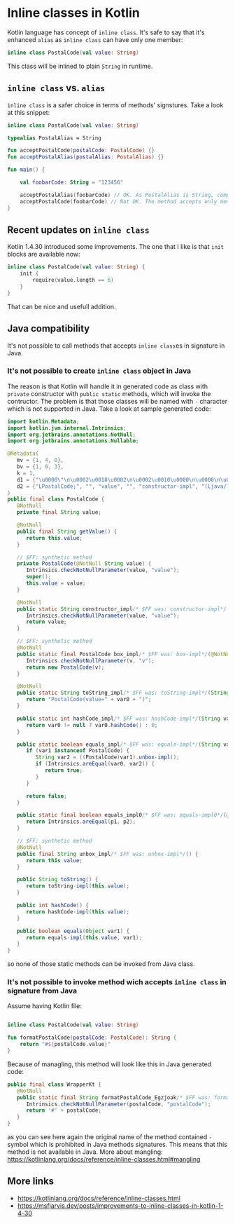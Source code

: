 # Inline classes in Kotlin

Kotlin language has concept of `inline class`. It's safe to say that it's enhanced `alias` as `inline class` can have only one member:

```kotlin
inline class PostalCode(val value: String)
```

This class will be inlined to plain `String` in runtime.

## `inline class` vs. `alias`

`inline class` is a safer choice in terms of methods' signstures.
Take a look at this snippet:

```kotlin
inline class PostalCode(val value: String)

typealias PostalAlias = String

fun acceptPostalCode(postalCode: PostalCode) {}
fun acceptPostalAlias(postalAlias: PostalAlias) {}

fun main() {

    val foobarCode: String = "123456"

    acceptPostalAlias(foobarCode) // OK. As PostalAlias is String, compiler will accept foobarCode even if it's distinctly String
    acceptPostalCode(foobarCode) // Not OK. The method accepts only members of class PostalCode, foobarCode is not one
}
```

## Recent updates on `inline class`

Kotlin 1.4.30 introduced some improvements. The one that I like is that `init` blocks are available now:

```kotlin
inline class PostalCode(val value: String) {
    init {
        require(value.length == 6)
    }
}
```

That can be nice and usefull addition.

## Java compatibility

It's not possible to call methods that accepts `inline class`es in signature in Java.

### It's not possible to create `inline class` object in Java

The reason is that Kotlin will handle it in generated code as class with `private` constructor with `public static` methods, which will invoke the contructor. The problem is that those classes will be named with `-` character which is not supported in Java. Take a look at sample generated code:

```java
import kotlin.Metadata;
import kotlin.jvm.internal.Intrinsics;
import org.jetbrains.annotations.NotNull;
import org.jetbrains.annotations.Nullable;

@Metadata(
   mv = {1, 4, 0},
   bv = {1, 0, 3},
   k = 1,
   d1 = {"\u0000\"\n\u0002\u0018\u0002\n\u0002\u0010\u0000\n\u0000\n\u0002\u0010\u000e\n\u0002\b\u0005\n\u0002\u0010\u000b\n\u0002\b\u0002\n\u0002\u0010\b\n\u0002\b\u0002\b\u0086@\u0018\u00002\u00020\u0001B\u0012\u0012\u0006\u0010\u0002\u001a\u00020\u0003ø\u0001\u0000¢\u0006\u0004\b\u0004\u0010\u0005J\u0013\u0010\b\u001a\u00020\t2\b\u0010\n\u001a\u0004\u0018\u00010\u0001HÖ\u0003J\t\u0010\u000b\u001a\u00020\fHÖ\u0001J\t\u0010\r\u001a\u00020\u0003HÖ\u0001R\u0011\u0010\u0002\u001a\u00020\u0003¢\u0006\b\n\u0000\u001a\u0004\b\u0006\u0010\u0007ø\u0001\u0000\u0082\u0002\u0004\n\u0002\b\u0019¨\u0006\u000e"},
   d2 = {"LPostalCode;", "", "value", "", "constructor-impl", "(Ljava/lang/String;)Ljava/lang/String;", "getValue", "()Ljava/lang/String;", "equals", "", "other", "hashCode", "", "toString", "InlineClassesPlayground"}
)
public final class PostalCode {
   @NotNull
   private final String value;

   @NotNull
   public final String getValue() {
      return this.value;
   }

   // $FF: synthetic method
   private PostalCode(@NotNull String value) {
      Intrinsics.checkNotNullParameter(value, "value");
      super();
      this.value = value;
   }

   @NotNull
   public static String constructor_impl/* $FF was: constructor-impl*/(@NotNull String value) {
      Intrinsics.checkNotNullParameter(value, "value");
      return value;
   }

   // $FF: synthetic method
   @NotNull
   public static final PostalCode box_impl/* $FF was: box-impl*/(@NotNull String v) {
      Intrinsics.checkNotNullParameter(v, "v");
      return new PostalCode(v);
   }

   @NotNull
   public static String toString_impl/* $FF was: toString-impl*/(String var0) {
      return "PostalCode(value=" + var0 + ")";
   }

   public static int hashCode_impl/* $FF was: hashCode-impl*/(String var0) {
      return var0 != null ? var0.hashCode() : 0;
   }

   public static boolean equals_impl/* $FF was: equals-impl*/(String var0, @Nullable Object var1) {
      if (var1 instanceof PostalCode) {
         String var2 = ((PostalCode)var1).unbox-impl();
         if (Intrinsics.areEqual(var0, var2)) {
            return true;
         }
      }

      return false;
   }

   public static final boolean equals_impl0/* $FF was: equals-impl0*/(@NotNull String p1, @NotNull String p2) {
      return Intrinsics.areEqual(p1, p2);
   }

   // $FF: synthetic method
   @NotNull
   public final String unbox_impl/* $FF was: unbox-impl*/() {
      return this.value;
   }

   public String toString() {
      return toString-impl(this.value);
   }

   public int hashCode() {
      return hashCode-impl(this.value);
   }

   public boolean equals(Object var1) {
      return equals-impl(this.value, var1);
   }
}
```

so none of those static methods can be invoked from Java class.

### It's not possible to invoke method wich accepts `inline class` in signature from Java

Assume having Kotlin file:

```kotlin

inline class PostalCode(val value: String)

fun formatPostalCode(postalCode: PostalCode): String {
    return "#${postalCode.value}"
}
```

Because of managling, this method will look like this in Java generated code:
```java
public final class WrapperKt {
   @NotNull
   public static final String formatPostalCode_Egzjoak/* $FF was: formatPostalCode-Egzjoak*/(@NotNull String postalCode) {
      Intrinsics.checkNotNullParameter(postalCode, "postalCode");
      return '#' + postalCode;
   }
}
```

as you can see here again the original name of the method contained `-` symbol which is prohibited in Java methods signatures. This means that this method is not available in Java. More about mangling: https://kotlinlang.org/docs/reference/inline-classes.html#mangling

## More links

- https://kotlinlang.org/docs/reference/inline-classes.html
- https://msfjarvis.dev/posts/improvements-to-inline-classes-in-kotlin-1-4-30
